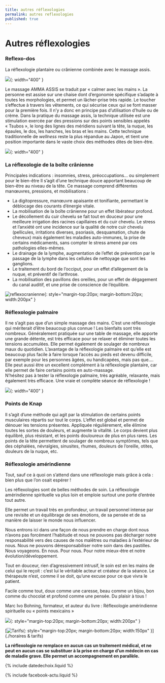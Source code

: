 ```yaml
---
title: autres réflexologies
permalink: autres reflexologies
published: true
---
```


# Autres réflexologies


### Reflexo-dos

La réflexologie plantaire ou crânienne combinée avec le massage assis.

![](./images/massageamma.jpg){: width="400" }

Le massage AMMA ASSIS se traduit par « calmer avec les mains ». La personne est assise sur une chaise dont d’ergonomie spécifique s’adapte à toutes les morphologies, et permet un lâcher-prise très rapide. Le toucher s’effectue à travers les vêtements, ce qui sécurise ceux qui se font masser pour la première fois. Il n’y a donc en principe pas d’utilisation d’huile ou de crème. Dans la pratique du massage assis, la technique utilisée est une stimulation exercée par des pressions sur des points sensibles appelés « Tsubos », le long des lignes des méridiens suivant la tête, la nuque, les épaules, le dos, les hanches, les bras et les mains.
Cette technique traditionnelle de *wellness* reste la plus répandue au Japon, et tient une position importante dans le vaste choix des méthodes dites de bien-être.

![](./images/chaiseamma.jpg){: width="400" }

### La réflexologie de la boîte crânienne

Principales indications : insomnies, stress, préoccupations... ou simplement pour le bien-être
Il s’agit d’une technique douce apportant beaucoup de bien-être au niveau de la tête.
Ce massage comprend différentes manœuvres, pressions, et mobilisations :
- La digitopressure, manœuvre apaisante et tonifiante, permettant le déblocage des courants d’énergie vitale.
- La mobilisation de la boîte crânienne pour un effet libérateur profond.
- Le décollement du cuir chevelu se fait tout en douceur pour une meilleure irrigation des racines capillaires et du cuir chevelu. Le stress et l’anxiété ont une incidence sur la qualité de notre cuir chevelu (pellicules, irritations diverses, psoriasis, desquamation, chute de cheveux) mais également les maladies auto-immunes, la prise de certains médicaments, sans compter le stress amené par ces pathologies elles-mêmes.
- Le drainage de la lymphe, augmentation de l’effet de prévention par le passage de la lymphe dans les cellules de nettoyage que sont les ganglions.
- Le traitement du bord de l’occiput, pour un effet d’allègement de la nuque, et préventif de l’arthrose.
- La mobilisation des pavillons des oreilles, pour un effet de dégagement du canal auditif, et une prise de conscience de l’équilibre.

![reflexocranienne](./images/reflexologie-cranienne.jpg){: style="margin-top:20px; margin-bottom:20px; width:200px" }

### Réflexologie palmaire

Il ne s’agit pas que d’un simple massage des mains. C’est une réflexologie qui mériterait d’être beaucoup plus connue ! Les bienfaits sont très nombreux. Généralement pratiquée sur une table de massage, elle apporte une grande détente, est très efficace pour se relaxer et éliminer toutes les tensions accumulées. Elle permet également de soulager de nombreux maux du quotidien.
L’avantage de la réflexologie palmaire est qu’elle est beaucoup plus facile à faire lorsque l’accès au pieds est devenu difficile, par exemple pour les personnes âgées, ou handicapées, mais pas que…. Elle peut aussi être un excellent complément à la réflexologie plantaire, car elle permet de faire certains points en auto-massage.  
N’hésitez pas à tester la réflexologie palmaire, très agréable, relaxante, mais également très efficace. Une vraie et complète séance de réflexologie ! 

![](./images/reflexo-main.jpg){: width="400" }


### Points de Knap

Il s’agit d’une méthode qui agit par la stimulation de certains points musculaires répartis sur tout le corps. L’effet est global et permet de dénouer les tensions présentes. Appliquée régulièrement, elle élimine toutes les sortes de douleurs, et augmente la vitalité. Le corps devient plus équilibré, plus résistant, et les points douloureux de plus en plus rares.
Les points de la tête permettent de soulager de nombreux symptômes, tels que des céphalées, névralgies, sinusites, rhumes, douleurs de l’oreille, otites, douleurs de la nuque, etc.

### Réflexologie amérindienne

Tout, sauf ce à quoi on s’attend dans une réflexologie mais grâce à cela : bien plus que l’on osait espérer !

Les réflexologies sont de belles méthodes de soin. La réflexologie amérindienne spirituelle va plus loin et emploie surtout une porte d’entrée tout autre.

Elle permet un travail très en profondeur, un travail personnel intense par une revisite et un équilibrage de ses émotions, de sa pensée et de sa manière de laisser le monde nous influencer.

Nous entrons ici dans une façon de nous prendre en charge dont nous n’avons pas forcément l’habitude et nous ne pouvons pas décharger notre responsabilité vers des causes de nos malêtres ou maladies à l’extérieur de nous. Nous ne pouvons déresponsabiliser notre soin dans des pastilles. Nous voyageons. En nous. Pour nous. Pour notre mieux-être et notre évolution/développement.

Tout en douceur, rien d’agressivement intrusif, le soin est en les mains de celui qui le reçoit : c’est lui le véritable acteur et créateur de la séance. Le thérapeute n’est, comme il se doit, qu’une excuse pour ce que vivra le patient.

Facile comme tout, doux comme une caresse, beau comme un bijou, bon comme du chocolat et profond comme une pensée. Du plaisir à tous !

Marc Ivo Bohning, formateur, et auteur du livre : Réflexologie amérindienne spirituelle ou « points mexicains »

![](./images/reflexoamerindienne.jpg){: style="margin-top:20px; margin-bottom:20px; width:200px" }


[![Tarifs](./images/boutontarif.png){: style="margin-top:20px; margin-bottom:20px; width:150px" }](./horaires & tarifs)


**La réflexologie ne remplace en aucun cas un traitement médical, et ne peut en aucun cas se substituer à la prise en charge d’un médecin en cas de maladie grave. Elle permet un accompagnement en parallèle.**

{% include datedechoix.liquid %}

{% include facebook-actu.liquid %}
